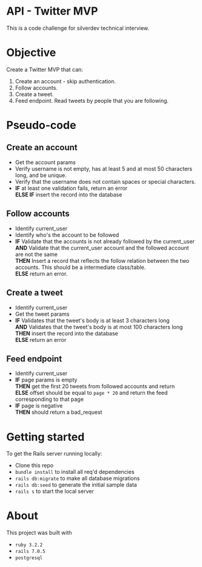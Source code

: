 # API - Twitter MVP
This is a code challenge for silverdev technical interview.

# Objective
Create a Twitter MVP that can:
1. Create an account - skip authentication.
2. Follow accounts.
3. Create a tweet.
4. Feed endpoint. Read tweets by people that you are following.

# Pseudo-code

## Create an account
- Get the account params
- Verify username is not empty, has at least 5 and at most 50 characters long, and be unique.
- Verify that the username does not contain spaces or special characters.
- **IF** at least one validation fails, return an error \
  **ELSE IF** insert the record into the database

## Follow accounts
- Identify current_user
- Identify who's the account to be followed
- **IF** Validate that the accounts is not already followed by the current_user \
**AND** Validate that the current_user account and the followed account are not the same \
**THEN** Insert a record that reflects the follow relation between the two accounts. This should be a intermediate class/table. \
**ELSE** return an error.

## Create a tweet
- Identify current_user
- Get the tweet params
- **IF** Validates that the tweet's body is at least 3 characters long\
**AND** Validates that the tweet's body is at most 100 characters long\
**THEN** insert the record into the database\
**ELSE** return an error

## Feed endpoint
- Identify current_user
- **IF** page params is empty\
  **THEN** get the first 20 tweets from followed accounts and return\
  **ELSE** offset should be equal to `page * 20` and return the feed corresponding to that page
- **IF** page is negative \
  **THEN** should return a bad_request


# Getting started

To get the Rails server running locally:

- Clone this repo
- `bundle install` to install all req'd dependencies
- `rails db:migrate` to make all database migrations
- `rails db:seed` to generate the initial sample data
- `rails s` to start the local server


# About
This project was built with
- `ruby 3.2.2`
- `rails 7.0.5`
- `postgresql`
